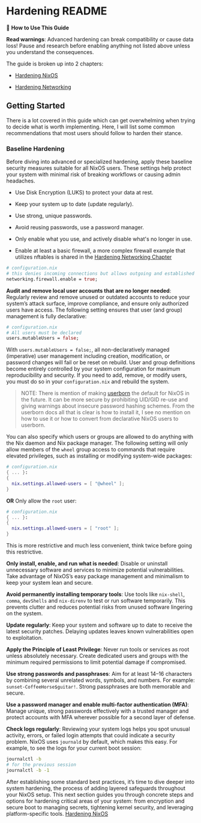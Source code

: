 # Hardening README

📌 **How to Use This Guide**

**Read warnings**: Advanced hardening can break compatibility or cause data
loss! Pause and research before enabling anything not listed above unless you
understand the consequences.

The guide is broken up into 2 chapters:

- [Hardening NixOS](https://saylesss88.github.io/nix/hardening_NixOS.html)

- [Hardening Networking](https://saylesss88.github.io/nix/hardening_networking.html)

## Getting Started

There is a lot covered in this guide which can get overwhelming when trying to
decide what is worth implementing. Here, I will list some common recommendations
that most users should follow to harden their stance.

### Baseline Hardening

Before diving into advanced or specialized hardening, apply these baseline
security measures suitable for all NixOS users. These settings help protect your
system with minimal risk of breaking workflows or causing admin headaches.

- Use Disk Encryption (LUKS) to protect your data at rest.

- Keep your system up to date (update regularly).

- Use strong, unique passwords.

- Avoid reusing passwords, use a password manager.

- Only enable what you use, and actively disable what's no longer in use.

- Enable at least a basic firewall, a more complex firewall example that
  utilizes nftables is shared in the
  [Hardening Networking Chapter](https://saylesss88.github.io/nix/hardening_networking.html)

```nix
# configuration.nix
# this denies incoming connections but allows outgoing and established connections
networking.firewall.enable = true;
```

**Audit and remove local user accounts that are no longer needed**: Regularly
review and remove unused or outdated accounts to reduce your system’s attack
surface, improve compliance, and ensure only authorized users have access. The
following setting ensures that user (and group) management is fully declarative:

```nix
# configuration.nix
# All users must be declared
users.mutableUsers = false;
```

With `users.mutableUsers = false;`, all non-declaratively managed (imperative)
user management including creation, modification, or password changes will fail
or be reset on rebuild. User and group definitions become entirely controlled by
your system configuration for maximum reproducibility and security. If you need
to add, remove, or modify users, you must do so in your `configuration.nix` and
rebuild the system.

> NOTE: There is mention of making
> [userborn](https://github.com/nikstur/userborn) the default for NixOS in the
> future. It can be more secure by prohibiting UID/GID re-use and giving
> warnings about insecure password hashing schemes. From the userborn docs all
> that is clear is how to install it, I see no mention on how to use it or how
> to convert from declarative NixOS users to userborn.

You can also specify which users or groups are allowed to do anything with the
Nix daemon and Nix package manager. The following setting will only allow
members of the `wheel` group access to commands that require elevated
privileges, such as installing or modifying system-wide packages:

```nix
# configuration.nix
{ ... }:
{
  nix.settings.allowed-users = [ "@wheel" ];
}
```

**OR** Only allow the `root` user:

```nix
# configuration.nix
{ ... }:
{
  nix.settings.allowed-users = [ "root" ];
}
```

This is more restrictive and much less convenient, think twice before going this
restrictive.

**Only install, enable, and run what is needed**: Disable or uninstall
unnecessary software and services to minimize potential vulnerabilities. Take
advantage of NixOS’s easy package management and minimalism to keep your system
lean and secure.

**Avoid permanently installing temporary tools**: Use tools like `nix-shell`,
`comma`, `devShells` and `nix-direnv` to test or run software temporarily. This
prevents clutter and reduces potential risks from unused software lingering on
the system.

**Update regularly**: Keep your system and software up to date to receive the
latest security patches. Delaying updates leaves known vulnerabilities open to
exploitation.

**Apply the Principle of Least Privilege**: Never run tools or services as root
unless absolutely necessary. Create dedicated users and groups with the minimum
required permissions to limit potential damage if compromised.

**Use strong passwords and passphrases**: Aim for at least 14–16 characters by
combining several unrelated words, symbols, and numbers. For example:
`sunset-CoffeeHorse$guitar!`. Strong passphrases are both memorable and secure.

**Use a password manager and enable multi-factor authentication (MFA)**: Manage
unique, strong passwords effectively with a trusted manager and protect accounts
with MFA wherever possible for a second layer of defense.

**Check logs regularly**: Reviewing your system logs helps you spot unusual
activity, errors, or failed login attempts that could indicate a security
problem. NixOS uses `journald` by default, which makes this easy. For example,
to see the logs for your current boot session:

```bash
journalctl -b
# for the previous session
journalctl -b -1
```

After establishing some standard best practices, it’s time to dive deeper into
system hardening, the process of adding layered safeguards throughout your NixOS
setup. This next section guides you through concrete steps and options for
hardening critical areas of your system: from encryption and secure boot to
managing secrets, tightening kernel security, and leveraging platform-specific
tools. [Hardening NixOS](https://saylesss88.github.io/nix/hardening_NixOS.html)
